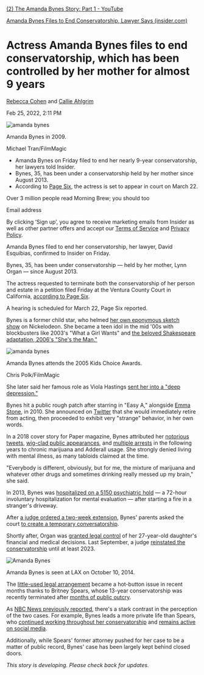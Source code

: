 [(2) The Amanda Bynes Story: Part 1 - YouTube](https://www.youtube.com/watch?v=FS-XuQWGSM0)

[Amanda Bynes Files to End Conservatorship, Lawyer Says (insider.com)](https://www.insider.com/amanda-bynes-files-to-end-conservatorship-lawyer-says-2022-2#:~:text=Amanda%20Bynes%20filed%20to%20end%20her%20conservatorship%2C%20her,her%20mother%2C%20Lynn%20Organ%20%E2%80%94%20since%20August%202013.)

# Actress Amanda Bynes files to end conservatorship, which has been controlled by her mother for almost 9 years

[Rebecca Cohen](https://www.insider.com/author/rebecca-cohen) and [Callie Ahlgrim](https://www.insider.com/author/callie-ahlgrim) 

Feb 25, 2022, 2:11 PM

[](https://www.facebook.com/sharer/sharer.php?u=https%3A%2F%2Fwww.insider.com%2Famanda-bynes-files-to-end-conservatorship-lawyer-says-2022-2&utmSource=facebook&utmContent=referral&utmTerm=topbar&referrer=facebook "Share on Facebook")[](mailto:?subject=Actress%20Amanda%20Bynes%20files%20to%20end%20conservatorship,%20which%20has%20been%20controlled%20by%20her%20mother%20for%20almost%209%20years&body=Actress%20Amanda%20Bynes%20files%20to%20end%20conservatorship%2C%20which%20has%20been%20controlled%20by%20her%20mother%20for%20almost%209%20years%0D%0A%0D%0Ahttps%3A%2F%2Fwww.insider.com%2Famanda-bynes-files-to-end-conservatorship-lawyer-says-2022-2& "Email")

![amanda bynes](https://i.insider.com/62192dedaa07b20019fa1412?width=700)

Amanda Bynes in 2009. 

Michael Tran/FilmMagic

-   Amanda Bynes on Friday filed to end her nearly 9-year conservatorship, her lawyers told Insider.
-   Bynes, 35, has been under a conservatorship held by her mother since August 2013. 
-   According to [Page Six](https://pagesix.com/2022/02/25/amanda-bynes-files-to-end-conservatorship-after-nearly-9-years/), the actress is set to appear in court on March 22.

Over 3 million people read Morning Brew; you should too

Email address

By clicking ‘Sign up’, you agree to receive marketing emails from Insider as well as other partner offers and accept our [Terms of Service](https://www.businessinsider.com/terms) and [Privacy Policy](https://www.businessinsider.com/privacy-policy).

Amanda Bynes filed to end her conservatorship, her lawyer, David Esquibias, confirmed to Insider on Friday. 

Bynes, 35, has been under conservatorship — held by her mother, Lynn Organ — since August 2013. 

The actress requested to terminate both the conservatorship of her person and estate in a petition filed Friday at the Ventura County Court in California, [according to Page Six](https://pagesix.com/2022/02/25/amanda-bynes-files-to-end-conservatorship-after-nearly-9-years/). 

A hearing is scheduled for March 22, Page Six reported. 

Bynes is a former child star, who helmed [her own eponymous sketch show](https://www.harpersbazaar.com/culture/art-books-music/a38504177/25-years-of-amanda-bynes-essay/) on Nickelodeon. She became a teen idol in the mid '00s with blockbusters like 2003's "What a Girl Wants" and [the beloved Shakespeare adaptation, 2006's "She's the Man."](https://www.insider.com/shes-the-man-shakespeare-movie-2016-9)

![amanda bynes](https://i.insider.com/62193639aa07b20019fa16b5?width=900&format=jpeg&auto=webp)

Amanda Bynes attends the 2005 Kids Choice Awards. 

Chris Polk/FilmMagic

She later said her famous role as Viola Hastings [sent her into a "deep depression."](https://www.insider.com/amanda-bynes-paper-magazine-interview-depression-shes-the-man-2018-11)

Bynes hit a public rough patch after starring in "Easy A," alongside [Emma Stone](https://www.insider.com/category/emma-stone), in 2010. She announced on [Twitter](https://www.insider.com/category/twitter) that she would immediately retire from acting, then proceeded to exhibit very "strange" behavior, in her own words.

In a 2018 cover story for Paper magazine, Bynes attributed her [notorious tweets](https://www.eonline.com/de/news/400330/amanda-bynes-tweets-raunchy-message-to-drake-or-she-was-twitter-hacked), [wig-clad public appearances](https://www.insider.com/amanda-bynes-wearing-wig-in-court-2013-5), and [multiple arrests](https://www.hollywoodreporter.com/movies/movie-news/amanda-bynes-dui-hit-and-run-arrest-374951/) in the following years to chronic marijuana and Adderall usage. She strongly denied living with mental illness, as many tabloids claimed at the time.

"Everybody is different, obviously, but for me, the mixture of marijuana and whatever other drugs and sometimes drinking really messed up my brain," she said.

In 2013, Bynes was [hospitalized on a 5150 psychiatric hold](http://www.businessinsider.com/amanda-bynes-hospitalized-on-5150-hold-2013-7) — a 72-hour involuntary hospitalization for mental evaluation — after starting a fire in a stranger's driveway.

After [a judge ordered a two-week extension](https://www.insider.com/amanda-bynes-conservatorship-2013-7), Bynes' parents asked the court [to create a temporary conversatorship](https://www.forbes.com/sites/trialandheirs/2013/07/26/will-conservatorship-work-for-amanda-bynes/?sh=54a5cb173289). 

Shortly after, Organ was [granted legal control](https://www.reuters.com/article/entertainment-us-amandabynes/amanda-bynes-mother-appointed-conservator-over-actresss-affairs-idUSBRE9780W120130809) of her 27-year-old daughter's financial and medical decisions. Last September, a judge [reinstated the conservatorship](https://www.insider.com/judge-reinstates-amanda-bynes-conservatorship-until-2023-2021-9) until at least 2023.

![Amanda Bynes](https://i.insider.com/621935ea0e145d0018e49f38?width=900&format=jpeg&auto=webp)

Amanda Bynes is seen at LAX on October 10, 2014. 

The [little-used legal arrangement](https://www.cnn.com/2021/06/24/us/conservatorship-britney-spears-explainer-trnd/index.html) became a hot-button issue in recent months thanks to Britney Spears, whose 13-year conservatorship was recently terminated after [months of public outcry](https://www.insider.com/britney-spears-timeline-2021-how-she-got-free-from-jamie-conservatorship).

As [NBC News previously reported](https://www.nbcnews.com/pop-culture/pop-culture-news/britney-spears-amanda-bynes-how-public-diverged-their-conservatorship-cases-n1279287), there's a stark contrast in the perception of the two cases. For example, Bynes leads a more private life than Spears, who [continued working throughout her conservatorship](https://www.insider.com/britney-spears-not-perform-father-controls-her-career-2020-11) and [remains active on social media](https://www.insider.com/britney-spears-nude-selfies-free-woman-energy-2022-1).

Additionally, while Spears' former attorney pushed for her case to be a matter of public record, Bynes' case has been largely kept behind closed doors.

_This story is developing. Please check back for updates._
